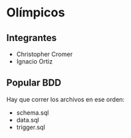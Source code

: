 # Olímpicos

## Integrantes
 - Christopher Cromer
 - Ignacio Ortiz

## Popular BDD
Hay que correr los archivos en ese orden:

 - schema.sql
 - data.sql
 - trigger.sql